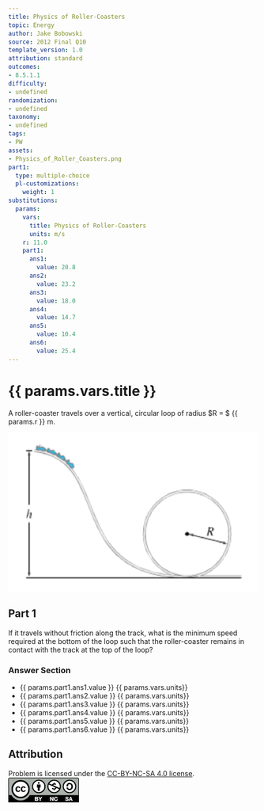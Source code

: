 ```yaml
---
title: Physics of Roller-Coasters
topic: Energy
author: Jake Bobowski
source: 2012 Final Q10
template_version: 1.0
attribution: standard
outcomes:
- 8.5.1.1
difficulty:
- undefined
randomization:
- undefined
taxonomy:
- undefined
tags:
- PW
assets:
- Physics_of_Roller_Coasters.png
part1:
  type: multiple-choice
  pl-customizations:
    weight: 1
substitutions:
  params:
    vars:
      title: Physics of Roller-Coasters
      units: m/s
    r: 11.0
    part1:
      ans1:
        value: 20.8
      ans2:
        value: 23.2
      ans3:
        value: 18.0
      ans4:
        value: 14.7
      ans5:
        value: 10.4
      ans6:
        value: 25.4
---
```

# {{ params.vars.title }}
A roller-coaster travels over a vertical, circular loop of radius $R = $ {{ params.r }} m.

![A rollercoaster consisting of a single vertical loop.](Physics_of_Roller_Coasters.png)

## Part 1

If it travels without friction along the track, what is the minimum speed required at the bottom of the loop such that the roller-coaster remains in contact with the track at the top of the loop?

### Answer Section

- {{ params.part1.ans1.value }} {{ params.vars.units}}
- {{ params.part1.ans2.value }} {{ params.vars.units}}
- {{ params.part1.ans3.value }} {{ params.vars.units}}
- {{ params.part1.ans4.value }} {{ params.vars.units}}
- {{ params.part1.ans5.value }} {{ params.vars.units}}
- {{ params.part1.ans6.value }} {{ params.vars.units}}

## Attribution

Problem is licensed under the [CC-BY-NC-SA 4.0 license](https://creativecommons.org/licenses/by-nc-sa/4.0/).<br> ![The Creative Commons 4.0 license requiring attribution-BY, non-commercial-NC, and share-alike-SA license.](https://raw.githubusercontent.com/firasm/bits/master/by-nc-sa.png)